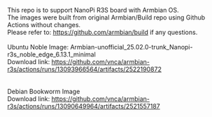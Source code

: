 This repo is to support NanoPi R3S board with Armbian OS. <br>
The images were built from original Armbian/Build repo using Github Actions without changes. <br>
Please refer to: https://github.com/armbian/build if any questions.
<br>
<br>
Ubuntu Noble Image: Armbian-unofficial_25.02.0-trunk_Nanopi-r3s_noble_edge_6.13.1_minimal<br>
Download link: https://github.com/vnca/armbian-r3s/actions/runs/13093966564/artifacts/2522190872<br>
<br>
<br>
Debian Bookworm Image<br>
Download link: https://github.com/vnca/armbian-r3s/actions/runs/13090649964/artifacts/2521557187<br>
<br>
